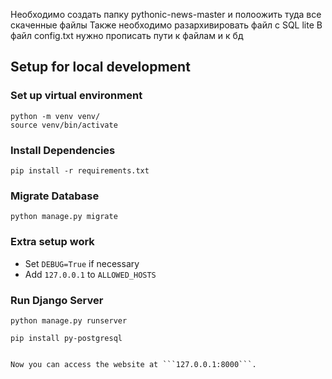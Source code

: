 Необходимо создать папку pythonic-news-master и полоожить туда все скаченные файлы
Также необходимо разархивировать файл с SQL lite
В файл config.txt нужно прописать пути к файлам и к бд


## Setup for local development

### Set up virtual environment
```shell script
python -m venv venv/
source venv/bin/activate
```

### Install Dependencies
```shell script
pip install -r requirements.txt
```

### Migrate Database
```shell script
python manage.py migrate
```

### Extra setup work
* Set ```DEBUG=True``` if necessary
* Add ```127.0.0.1``` to ```ALLOWED_HOSTS```

### Run Django Server
```shell script
python manage.py runserver

pip install py-postgresql


Now you can access the website at ```127.0.0.1:8000```.

